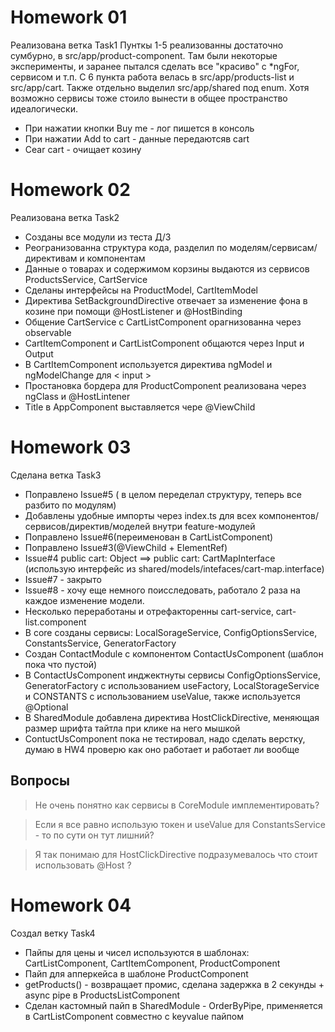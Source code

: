 # Homework 01
Реализована ветка Task1
Пунткы 1-5 реализованны достаточно сумбурно, в src/app/product-component. 
Там были некоторые эксперименты, и заранее пытался сделать все "красиво" с *ngFor, сервисом и т.п.
С 6 пункта работа велась в src/app/products-list и src/app/cart. Также отдельно выделил src/app/shared  под enum. Хотя возможно сервисы тоже стоило вынести в общее пространство идеалогически.

- При нажатии кнопки Buy me - лог пишется в консоль
- При нажатии Add to cart - данные передаютсяв cart
- Cear cart - очищает козину

# Homework 02
Реализована ветка Task2
- Созданы все модули из теста Д/З
- Реогранизованна структура кода, разделил по моделям/сервисам/директивам и компонентам
- Данные о товарах и содержимом корзины выдаются из сервисов ProductsService, CartService
- Сделаны интерфейсы на ProductModel, CartItemModel
- Директива SetBackgroundDirective отвечает за изменение фона в козине при помощи @HostListener и @HostBinding
- Общение CartService с CartListComponent орагнизованна через observable
- CartItemComponent и CartListComponent общаются через Input и Output
- В CartItemComponent используется директива ngModel и ngModelChange для < input >
- Простановка бордера для ProductComponent реализована через ngClass и @HostLintener
- Title в AppComponent выставляется чере @ViewChild

# Homework 03
Сделана ветка Task3
- Поправлено Issue#5 ( в целом переделал структуру, теперь все разбито по  модулям)
- Добавлены удобные импорты через index.ts для всех компонентов/сервисов/директив/моделей внутри feature-модулей
- Поправлено Issue#6(переименован в CartListComponent)
- Поправлено Issue#3(@ViewChild + ElementRef)
- Issue#4 public cart: Object ==> public cart: CartMapInterface (использую интерфейс из shared/models/intefaces/cart-map.interface)
- Issue#7 - закрыто
- Issue#8 - хочу еще немного поисследовать, работало 2 раза на каждое изменение модели.
- Несколько переработаны и отрефакторенны cart-service, cart-list.component
- В core созданы сервисы: LocalSorageService, ConfigOptionsService, ConstantsService, GeneratorFactory
- Создан ContactModule с компонентом ContactUsComponent (шаблон пока что пустой)
- В ContactUsComponent инджектнуты сервисы ConfigOptionsService, GeneratorFactory с использованием useFactory, LocalStorageService и CONSTANTS с использованием useValue,
также используется @Optional
- В SharedModule добавлена директива HostClickDirective, меняющая размер шрифта тайтла при клике на него мышкой
- ContuctUsComponent пока не тестировал, надо сделать верстку, думаю в HW4 проверю как оно работает и работает ли вообще


## Вопросы
> Не очень понятно как сервисы в CoreModule имплементировать?

> Если я все равно использую токен и useValue для ConstantsService - то по сути он тут лишний?

> Я так понимаю для HostClickDirective подразумевалось что стоит использовать @Host ?

# Homework 04
Создал ветку Task4
- Пайпы для цены и чисел используются в шаблонах: CartListComponent, CartItemComponent, ProductComponent
- Пайп для апперкейса в шаблоне ProductComponent
- getProducts() - возвращает промис, сделана задержка в 2 секунды + async pipe в ProductsListComponent
- Сделан кастомный пайп в SharedModule - OrderByPipe, применяется в CartListComponent совместно с keyvalue пайпом
